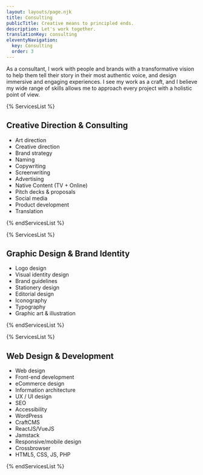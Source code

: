 ```yaml
---
layout: layouts/page.njk
title: Consulting
publicTitle: Creative means to principled ends.
description: Let's work together.
translationKey: consulting
eleventyNavigation:
  key: Consulting
  order: 3
---
```


As a consultant, I work with people and brands with a transformative vision to help them tell their story in their most authentic voice, and design immersive and engaging experiences. I see my work as a craft, and I believe my wide range of skills allows me to approach every project with a holistic point of view.

{% ServicesList %}

## Creative Direction & Consulting

- Art direction
- Creative direction
- Brand strategy
- Naming
- Copywriting
- Screenwriting
- Advertising
- Native Content (TV + Online)
- Pitch decks & proposals
- Social media
- Product development
- Translation

{% endServicesList %}

{% ServicesList %}

## Graphic Design & Brand Identity

- Logo design
- Visual identity design
- Brand guidelines
- Stationery design
- Editorial design
- Iconography
- Typography
- Graphic art & illustration

{% endServicesList %}

{% ServicesList %}

## Web Design & Development

- Web design
- Front-end development
- eCommerce design
- Information architecture
- UX / UI design
- SEO
- Accessibility
- WordPress
- CraftCMS
- ReactJS/VueJS
- Jamstack
- Responsive/mobile design
- Crossbrowser
- HTML5, CSS, JS, PHP

{% endServicesList %}
